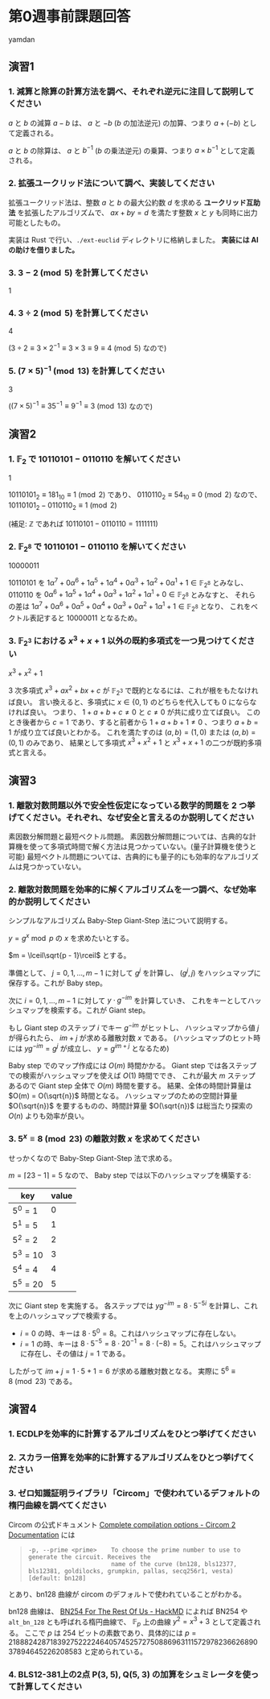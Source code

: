 # 第0週事前課題回答
yamdan

## 演習1

### 1. 減算と除算の計算方法を調べ、それぞれ逆元に注目して説明してください

$a$ と $b$ の減算 $a - b$ は、
$a$ と $-b$ ($b$ の加法逆元) の加算、つまり $a + (-b)$ として定義される。

$a$ と $b$ の除算は、
$a$ と $b^{-1}$ ($b$ の乗法逆元) の乗算、つまり $a \times b^{-1}$ として定義される。

### 2. 拡張ユークリッド法について調べ、実装してください

拡張ユークリッド法は、整数 $a$ と $b$ の最大公約数 $d$ を求める **ユークリッド互助法** を拡張したアルゴリズムで、
$a x + b y = d$ を満たす整数 $x$ と $y$ も同時に出力可能としたもの。

実装は Rust で行い、`./ext-euclid` ディレクトリに格納しました。
**実装には AI の助けを借りました。**

### 3. $3 - 2 \pmod{5}$ を計算してください

$1$

### 4. $3 \div 2 \pmod{5}$ を計算してください

$4$

($3 \div 2 \equiv 3 \times 2^{-1} \equiv 3 \times 3 \equiv 9 \equiv 4 \pmod{5}$ なので)

### 5. $(7 \times 5)^{-1} \pmod{13}$ を計算してください

$3$

($(7 \times 5)^{-1} \equiv 35^{-1} \equiv 9^{-1} \equiv 3 \pmod{13}$ なので)

## 演習2

### 1. $\mathbb{F}_2$ で $10110101 - 0110110$ を解いてください

$1$

$10110101_{2} \equiv 181_{10} \equiv 1 \pmod 2$ であり、
$0110110_{2} \equiv 54_{10} \equiv 0 \pmod 2$ なので、
$10110101_{2} - 0110110_{2} \equiv 1 \pmod 2$

(補足: $\mathbb{Z}$ であれば $10110101 - 0110110 = 1111111$)

### 2. $\mathbb{F}_{2^8}$ で $10110101 - 0110110$ を解いてください

$10000011$

$10110101$ を
$1 \alpha^7 + 0 \alpha^6 + 1 \alpha^5 + 1 \alpha^4 + 0 \alpha^3 + 1 \alpha^2 + 0 \alpha^1 + 1 \in \mathbb{F}_{2^8}$
とみなし、
$0110110$ を
$0 \alpha^6 + 1 \alpha^5 + 1 \alpha^4 + 0 \alpha^3 + 1 \alpha^2 + 1 \alpha^1 + 0 \in \mathbb{F}_{2^8}$
とみなすと、
それらの差は
$1 \alpha^7 + 0 \alpha^6 + 0 \alpha^5 + 0 \alpha^4 + 0 \alpha^3 + 0 \alpha^2 + 1 \alpha^1 + 1 \in \mathbb{F}_{2^8}$
となり、
これをベクトル表記すると $10000011$ となるため。

### 3. $\mathbb{F}_{2^3}$ における $x^3 + x + 1$ 以外の既約多項式を一つ見つけてください

$x^3 + x^2 + 1$

3 次多項式 $x^3 + a x^2 + b x + c$ が $\mathbb{F}_{2^3}$ で既約となるには、これが根をもたなければ良い。
言い換えると、多項式に $x \in \{0, 1\}$ のどちらを代入しても $0$ にならなければ良い。
つまり、 $1 + a + b + c \neq 0$ と $c \neq 0$ が共に成り立てば良い。
このとき後者から $c = 1$ であり、すると前者から $1 + a + b + 1 \neq 0$ 、つまり $a + b = 1$ が成り立てば良いとわかる。
これを満たすのは $(a, b) = (1, 0)$ または $(a, b) = (0, 1)$ のみであり、
結果として多項式 $x^3 + x^2 + 1$ と $x^3 + x + 1$ の二つが既約多項式と言える。

## 演習3

### 1. 離散対数問題以外で安全性仮定になっている数学的問題を 2 つ挙げてください。それぞれ、なぜ安全と言えるのか説明してください

素因数分解問題と最短ベクトル問題。
素因数分解問題については、古典的な計算機を使って多項式時間で解く方法は見つかっていない。(量子計算機を使うと可能)
最短ベクトル問題については、古典的にも量子的にも効率的なアルゴリズムは見つかっていない。

### 2. 離散対数問題を効率的に解くアルゴリズムを一つ調べ、なぜ効率的か説明してください

シンプルなアルゴリズム Baby-Step Giant-Step 法について説明する。

$y = g^x \bmod p$ の $x$ を求めたいとする。

$m = \lceil\sqrt{p - 1}\rceil$ とする。

準備として、
$j = 0, 1, \ldots, m - 1$ に対して $g^j$ を計算し、
$(g^j, j)$ をハッシュマップに保存する。これが Baby step。

次に $i = 0, 1, \ldots, m - 1$ に対して $y \cdot g^{-i m}$ を計算していき、
これをキーとしてハッシュマップを検索する。これが Giant step。

もし Giant step のステップ $i$ でキー $g^{-i m}$ がヒットし、
ハッシュマップから値 $j$ が得られたら、
$i m + j$ が求める離散対数 $x$ である。
(ハッシュマップのヒット時には $y g^{-i m} = g^j$ が成立し、
$y = g^{i m + j}$ となるため)

Baby step でのマップ作成には $O(m)$ 時間かかる。
Giant step では各ステップでの検索がハッシュマップを使えば $O(1)$ 時間ででき、
これが最大 $m$ ステップあるので Giant step 全体で $O(m)$ 時間を要する。
結果、全体の時間計算量は $O(m) = O(\sqrt{n})$ 時間となる。
ハッシュマップのための空間計算量 $O(\sqrt{n})$ を要するものの、時間計算量 $O(\sqrt{n})$ は総当たり探索の $O(n)$ よりも効率が良い。

### 3. $5^x \equiv 8 \pmod{23}$ の離散対数 $x$ を求めてください

せっかくなので Baby-Step Giant-Step 法で求める。

$m = \lceil 23 - 1 \rceil = 5$ なので、
Baby step では以下のハッシュマップを構築する:

| key        | value |
|------------|-------|
| $5^0 = 1$  |   $0$ |
| $5^1 = 5$  |   $1$ |
| $5^2 = 2$  |   $2$ |
| $5^3 = 10$ |   $3$ |
| $5^4 = 4$  |   $4$ |
| $5^5 = 20$ |   $5$ |

次に Giant step を実施する。
各ステップでは $y g^{-i m} = 8 \cdot 5^{-5i}$ を計算し、これを上のハッシュマップで検索する。

- $i = 0$ の時、キーは $8 \cdot 5^0 = 8$。これはハッシュマップに存在しない。
- $i = 1$ の時、キーは $8 \cdot 5^{-5} = 8 \cdot 20^{-1} = 8 \cdot (-8) = 5$。これはハッシュマップに存在し、その値は $j = 1$ である。

したがって $i m + j = 1 \cdot 5 + 1 = 6$ が求める離散対数となる。
実際に $5^6 \equiv 8 \pmod{23}$ である。

## 演習4

### 1. ECDLPを効率的に計算するアルゴリズムをひとつ挙げてください

### 2. スカラー倍算を効率的に計算するアルゴリズムをひとつ挙げてください

### 3. ゼロ知識証明ライブラリ「Circom」で使われているデフォルトの楕円曲線を調べてください

Circom の公式ドキュメント
[Complete compilation options - Circom 2 Documentation](https://docs.circom.io/getting-started/compilation-options/) には

>     -p, --prime <prime>    To choose the prime number to use to generate the circuit. Receives the
>                            name of the curve (bn128, bls12377, bls12381, goldilocks, grumpkin, pallas, secq256r1, vesta) [default: bn128]

とあり、bn128 曲線が circom のデフォルトで使われていることがわかる。

bn128 曲線は、
[BN254 For The Rest Of Us - HackMD](https://hackmd.io/@jpw/bn254) によれば
BN254 や `alt_bn_128` とも呼ばれる楕円曲線で、
$\mathbb{F}_p$ 上の曲線 $y^2 = x^3 + 3$ として定義される。
ここで $p$ は 254 ビットの素数であり、具体的には
$p = 21888242871839275222246405745257275088696311157297823662689037894645226208583$
と定められている。

### 4. BLS12-381上の2点 P(3, 5), Q(5, 3) の加算をシュミレータを使って計算してください
